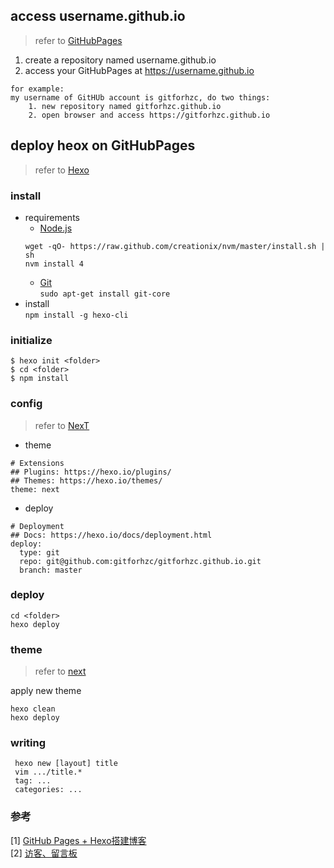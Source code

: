 ## access username.github.io
> refer to [GitHubPages](https://pages.github.com/)  

1. create a repository named username.github.io 
2. access your GitHubPages at https://username.github.io
```
for example:  
my username of GitHUb account is gitforhzc, do two things:  
    1. new repository named gitforhzc.github.io
    2. open browser and access https://gitforhzc.github.io
```

## deploy heox on GitHubPages
> refer to [Hexo](https://hexo.io/zh-cn/)  

### install
* requirements  
	* [Node.js](https://nodejs.org/en/)  
	``` 
	wget -qO- https://raw.github.com/creationix/nvm/master/install.sh | sh  
	nvm install 4  
	```
	* [Git](https://git-scm.com/)    
		`sudo apt-get install git-core`
* install  
	` npm install -g hexo-cli `

### initialize
```
$ hexo init <folder>
$ cd <folder>
$ npm install
```

### config
> refer to [NexT](http://theme-next.iissnan.com/getting-started.html)  

* theme 
```
# Extensions
## Plugins: https://hexo.io/plugins/
## Themes: https://hexo.io/themes/
theme: next
```

* deploy
```
# Deployment
## Docs: https://hexo.io/docs/deployment.html
deploy:
  type: git
  repo: git@github.com:gitforhzc/gitforhzc.github.io.git
  branch: master
```

### deploy
```
cd <folder>
hexo deploy 

```

### theme 
> refer to [next](http://theme-next.iissnan.com/getting-started.html)  

apply new theme
```
hexo clean
hexo deploy
```

### writing
```
 hexo new [layout] title  
 vim .../title.*  
 tag: ...  
 categories: ...  
```

### 参考
[1] [GitHub Pages + Hexo搭建博客](http://crazymilk.github.io/2015/12/28/GitHub-Pages-Hexo%E6%90%AD%E5%BB%BA%E5%8D%9A%E5%AE%A2/#more)  
[2] [访客、留言板](http://www.arao.me/)

  

